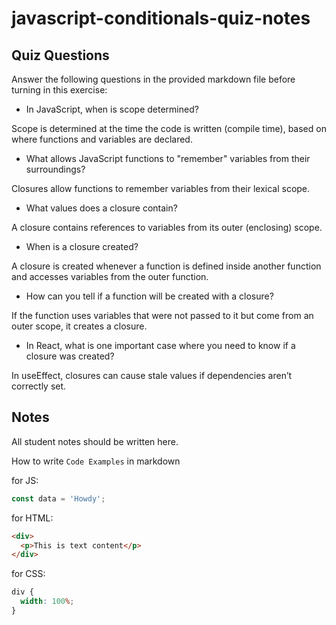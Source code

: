 # javascript-conditionals-quiz-notes

## Quiz Questions

Answer the following questions in the provided markdown file before turning in this exercise:

- In JavaScript, when is scope determined?

Scope is determined at the time the code is written (compile time), based on where functions and variables are declared.

- What allows JavaScript functions to "remember" variables from their surroundings?

Closures allow functions to remember variables from their lexical scope.

- What values does a closure contain?

A closure contains references to variables from its outer (enclosing) scope.

- When is a closure created?

A closure is created whenever a function is defined inside another function and accesses variables from the outer function.

- How can you tell if a function will be created with a closure?

If the function uses variables that were not passed to it but come from an outer scope, it creates a closure.

- In React, what is one important case where you need to know if a closure was created?

In useEffect, closures can cause stale values if dependencies aren’t correctly set.

## Notes

All student notes should be written here.

How to write `Code Examples` in markdown

for JS:

```javascript
const data = 'Howdy';
```

for HTML:

```html
<div>
  <p>This is text content</p>
</div>
```

for CSS:

```css
div {
  width: 100%;
}
```
